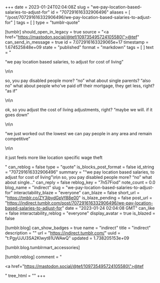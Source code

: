 +++
date = 2023-01-24T02:04:08Z
slug = "we-pay-location-based-salaries-to-adjust-for"
id = "707291616332906496"
aliases = [ "/post/707291616332906496/we-pay-location-based-salaries-to-adjust-for" ]
tags = [ ]
type = "tumblr-quote"

[tumblr]
should_open_in_legacy = true
source = "<a href=\"https://mastodon.social/@tef/109735495724105580\">@tef</a>"
can_send_in_message = true
id = 7.072916163329065e+17
timestamp = 1.674525848e+09
state = "published"
format = "markdown"
tags = [ ]
text = "<p>&ldquo;we pay location based salaries, to adjust for cost of living&rdquo;</p>\n\n<p>so, you pay disabled people more? &ldquo;no&rdquo; what about single parents? &ldquo;also no&rdquo; what about people who&rsquo;ve paid off their mortgage, they get less, right? &ldquo;as if&rdquo;</p>\n\n<p>ok, so you adjust the cost of living adjustments, right? &ldquo;maybe we will. if it goes down&rdquo;</p>\n\n<p>&ldquo;we just worked out the lowest we can pay people in any area and remain competitive&rdquo;</p>\n\n<p>it just feels more like location specific wage theft</p>"
can_reblog = false
type = "quote"
is_blocks_post_format = false
id_string = "707291616332906496"
summary = "“we pay location based salaries, to adjust for cost of living”\n\n so, you pay disabled people more? “no” what about single..."
can_reply = false
reblog_key = "7n57Fiod"
note_count = 0.0
blog_name = "indirect"
slug = "we-pay-location-based-salaries-to-adjust-for"
interactability_blaze = "everyone"
can_blaze = false
short_url = "https://tmblr.co/ZY3jbydGpVf88e00"
is_blaze_pending = false
post_url = "https://indirect.tumblr.com/post/707291616332906496/we-pay-location-based-salaries-to-adjust-for"
date = "2023-01-24 02:04:08 GMT"
can_like = false
interactability_reblog = "everyone"
display_avatar = true
is_blazed = false

[tumblr.blog]
can_show_badges = true
name = "indirect"
title = "indirect"
description = ""
url = "https://indirect.tumblr.com/"
uuid = "t:PgyUJU3SA2Klwyt81UWAwQ"
updated = 1.738205153e+09

[tumblr.blog.tumblrmart_accessories]

[tumblr.reblog]
comment = "<p><a href=\"https://mastodon.social/@tef/109735495724105580\">@tef</a></p>"
tree_html = ""
+++
